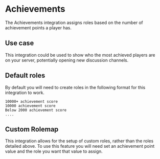 # Achievements

The Achievements integration assigns roles based on the number of achievement points a player has.

## Use case

This integration could be used to show who the most achieved players are on your server, potentially opening new discussion channels.
## Default roles

By default you will need to create roles in the following format for this integration to work.
```
10000+ achievement score
10000 achievement score
Below 2000 achievement score
....
```
## Custom Rolemap

This integration allows for the setup of custom roles, rather than the roles detailed above. To use this feature you will need set an achievement point value and the role you want that value to assign.
